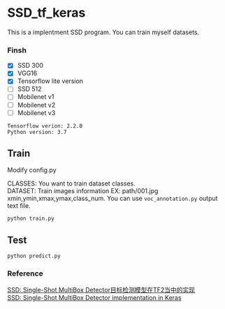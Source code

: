 # SSD_tf_keras

This is a implentment SSD program. You can train myself datasets.

### Finsh 
- [x] SSD 300
- [x] VGG16 
- [x] Tensorflow lite version
- [ ] SSD 512
- [ ] Mobilenet v1
- [ ] Mobilenet v2
- [ ] Mobilenet v3

```
Tensorflow verion: 2.2.0
Python version: 3.7
```

## Train
Modify config.py  

CLASSES: You want to train dataset classes.  
DATASET: Train images information EX: path/001.jpg xmin,ymin,xmax,ymax,class_num. You can use `voc_annotation.py` output text file.  
```
python train.py
```

## Test
```
python predict.py
```


### Reference
[SSD: Single-Shot MultiBox Detector目标检测模型在TF2当中的实现](https://github.com/bubbliiiing/ssd-tf2/tree/67928f7e3b24a12ec0540ec09cc2b0f5406b5879)  
[SSD: Single-Shot MultiBox Detector implementation in Keras](https://github.com/mattroos/ssd_tensorflow2)  
